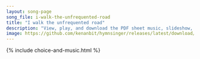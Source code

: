 ```yaml
---
layout: song-page
song_file: i-walk-the-unfrequented-road
title: "I walk the unfrequented road"
description: "View, play, and download the PDF sheet music, slideshow, and audio. Lyrics: I walk the unfrequented road with open eye and ear; I watch afield the farmer load the bounty of the year.  I filch the fruit of no one's toil— no tre... english secular 4part autumn"
image: https://github.com/kenanbit/hymnsinger/releases/latest/download/i-walk-the-unfrequented-road-trad.png
---
```


{% include choice-and-music.html %}